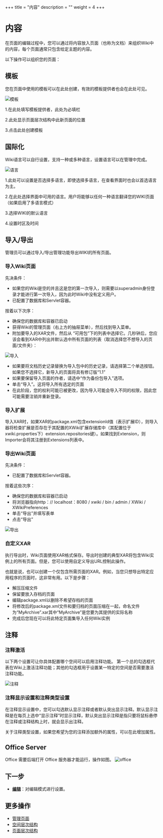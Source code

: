 ﻿+++
title = "内容"
description = ""
weight = 4
+++

# 内容
在页面的编辑过程中，您可以通过将内容放入页面（也称为文档）来组织Wiki中的内容，每个页面通常只包含给定主题的内容。

以下操作可以组织您的页面：

## 模板
您在页面中使用的模板可以在此处创建，有效的模板提供者也会在此处可见。

![模板](/docs/user-guide/wiki/system-management/image/template.png)

1.在此处填写模板提供者，此处为必填栏

2.此处显示页面层次结构中此新页面的位置

3.点击此处创建模板

## 国际化
Wiki语言可以自行设置，支持一种或多种语言，设置语言可以在管理中完成。

![语言](/docs/user-guide/wiki/system-management/image/language.png)

1.此处可以设置是否选择多语言，即使选择多语言，在查看界面时也会以首选语言为主。

2.在此处选择界面中可用的语言。用户将能够以任何一种语言翻译您的WIKI页面（如果启用了多语言模式）

3.选择WIKI的默认语言

4.设置时区及时间

## 导入/导出
管理员可以通过导入/导出管理功能导出WIKI的所有页面。
### 导入Wiki页面
先决条件：

- 如果您的Wiki是空的并且这是您的第一次导入，则需要以superadmin身份登录才能进行第一次导入，因为此时Wiki中没有定义用户。
- 已配置了数据库和Servlet容器。

按着以下次序：

- 确保您的数据库和容器已启动
- 获得Wiki的管理页面（右上方的抽屉菜单），然后找到导入菜单。
- 附加要导入的XAR文件，然后从 “可用包”下的列表中选择它。几秒钟后，您应该会看到XAR中列出并默认选中所有页面的列表（取消选择您不想导入的页面/文件夹）：

![导入](/docs/user-guide/wiki/system-management/image/dr.png)

- 如果要将文档历史记录替换为导入包中的历史记录，请选择第二个单选按钮。如果您不选择它，新导入的页面将具有修订版“1.1”
- 如果要保留导入页面的作者，请选中“作为备份包导入”选项。
- 单击“导入”。这将导入所有选定的页面
- 在此阶段，您的权利可能已被更改，因为导入可能会导入不同的权限，因此您可能需要注销并重新登录。

### 导入扩展

导入XAR时，如果XAR的package.xml包含extensionId值（表示扩展ID），则导入器将检查扩展是否存在于其配置的XWiki扩展存储库中（其配置位于xwiki.properties下）extension.repositories键）。如果找到Extension，则Importer会将其注册到Extensions列表中。

### 导出Wiki页面
先决条件：

- 已配置了数据库和Servlet容器。

按着这些次序：

- 确保您的数据库和容器已启动
- 将浏览器指向http：// localhost：8080 / xwiki / bin / admin / XWiki / XWikiPreferences
- 单击“导出”并填写表单
- 点击“导出”

![导出](/docs/user-guide/wiki/system-management/image/dc.png)

### 自定义XAR
执行导出时，Wiki页面使用XAR格式保存。导出时创建的典型XAR将包含Wiki实例上的所有页面。但是，您可以使用自定义导出URL控制此操作。

也就是说，也可以创建一个仅包含所需页面的XAR。例如，当您只想导出特定应用程序的页面时，这非常有用。以下是步骤：

- 解压压缩文件
- 保留要放入存档的页面
- 编辑package.xml以删除不希望存档的页面
- 将修改后的package.xml文件和要归档的页面压缩在一起，命名文件为“MyArchive”.xar其中“MyArchive”是您要为其提供的实际名称
- 完成后您现在可以将此特定页面集导入任何Wiki实例

## 注释
### 注释激活
以下两个设置可让你具体配置哪个空间可以启用注释功能。
第一个总的勾选框代表在Wiki上激活注释功能；其他的勾选框用于设置某一特定的空间是否需要激活注释功能。

![注释](/docs/user-guide/wiki/system-management/image/annotation.png)

### 注释显示设置和注释类型设置
在注释显示设置中，您可以勾选默认显示注释或者默认突出显示注释。默认显示注释是在每页上选中“显示注释”时显示注释，默认突出显示注释是指只要将鼠标悬停在注释或注释结构上时，就会显示出注释。

关于注释类型设置，如果您希望为您的注释添加额外的属性，可以在此增加属性。
## Office Server
Office 需要后端打开 Office 服务器才能运行，操作如图。
![office](/docs/user-guide/wiki/system-management/image/office.png)

## 下一步
- [**编辑**](../editing)：对编辑模式进行设置。

## 更多操作
- [管理页面](../../page/manage-page)
- [空间层次结构](../../space/permissions-space)
- [页面层次结构](../../page/permissions-page)
